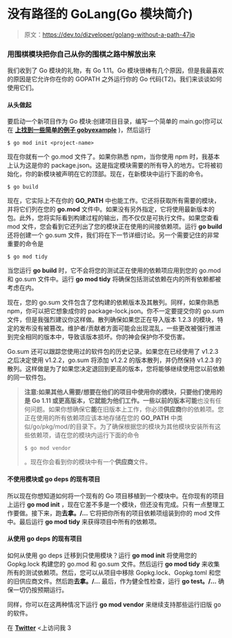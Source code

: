# 没有路径的 GoLang(Go 模块简介)

> 原文：<https://dev.to/dizveloper/golang-without-a-path-47jp>

### 用围棋模块把你自己从你的围棋之路中解放出来

我们收到了 Go 模块的礼物，有 Go 1.11。Go 模块很棒有几个原因，但是我最喜欢的原因是它允许你在你的 GOPATH 之外运行你的 Go 代码(T2)。我们来谈谈如何使用它们。

#### 从头做起

要启动一个新项目作为 Go 模块:创建项目目录，编写一个简单的 main.go(你可以在 [**上找到一些简单的例子 gobyexample**](https://gobyexample.com/) )，然后运行

`$ go mod init <project-name>`

现在你就有一个 go.mod 文件了。如果你熟悉 npm，当你使用 npm 时，我基本上认为这是你的 package.json。这是指定模块需要的所有导入的地方。它将被初始化，你的新模块被声明在它的顶部。现在，在新模块中运行下面的命令。

`$ go build`

现在，它实际上不在你的 **GO_PATH** 中也能工作。它还将获取所有需要的模块，并将它们列在您的 **go.mod** 文件中。如果没有另外指定，它将使用最新版本的包。此外，您将实际看到构建过程的输出，而不仅仅是可执行文件。如果您查看 mod 文件，您会看到它还列出了您的模块正在使用的间接依赖项。运行 **go build** 还将创建一个 go.sum 文件，我们将在下一节详细讨论。另一个需要记住的非常重要的命令是

`$ go mod tidy`

当您运行 **go build** 时，它不会将您的测试正在使用的依赖项应用到您的 go.mod 和 go.sum 文件中。运行 **go mod tidy** 将确保包括测试依赖在内的所有依赖都被考虑在内。

现在，您的 go.sum 文件包含了您构建的依赖版本及其散列。同样，如果你熟悉 npm，你可以把它想象成你的 package-lock.json。你不一定要提交你的 go.sum 文件，但是我强烈建议你这样做。散列确保如果您正在导入版本 1.2.3 的模块，特定的发布没有被篡改。维护者/贡献者方面可能会出现混乱，一些更改被强行推进到完全相同的版本中，导致该版本损坏。你的神会保护你不受伤害。

Go.sum 还可以跟踪您使用过的软件包的历史记录。如果您在已经使用了 v1.2.3 之后决定使用 v1.2.2，go.sum 将添加 v1.2.2 的版本散列，并仍然保持 v1.2.3 的散列。这样做是为了如果您决定退回到更高的版本，您将能够继续使用您以前依赖的同一软件包。

> **注意:**如果其他人需要/想要在他们的项目中使用你的模块，只要他们使用的是 Go 1.11 或更高版本，它就能为他们工作。一些以前的版本**可能**也没有任何问题。如果你想确保它**能**在旧版本上工作，你必须**供应商**你的依赖项。您正在使用的所有依赖项应该本地存储在您的 **GO_PATH** 中类似/go/pkg/mod/的目录下。为了确保根据您的模块为其他模块安装所有这些依赖项，请在您的模块内运行下面的命令
> 
> `$ go mod vendor`
> 
> 。现在你会看到你的模块中有一个**供应商**文件。

#### 不使用模块或 go deps 的现有项目

所以现在你想知道如何将一个现有的 Go 项目移植到一个模块中。在你现有的项目上运行 **go mod init** ，现在它差不多是一个模块，但还没有完成。只有一点整理工作要做。接下来，跑**去拿。/…** 它将把你所有的项目依赖项组装到你的 mod 文件中。最后运行 **go mod tidy** 来获得项目中所有的依赖项。

#### 从使用 go deps 的现有项目

如何从使用 go deps 迁移到只使用模块？运行 **go mod init** 将使用您的 Gopkg.lock 构建您的 go.mod 和 go.sum 文件。然后运行 **go mod tidy** 来收集所有的测试依赖项。然后，您可以从项目中移除 Gopkg.lock、Gopkg.toml 和您的旧供应商文件。然后跑**去拿。/…** 最后，作为健全性检查，运行 **go test。/…** 确保一切仍按预期运行。

同样，你可以在这两种情况下运行 **go mod vendor** 来继续支持那些运行旧版 go 的软件。

在 [**Twitter**](https://twitter.com/dizdarevicedvin) <上访问我 3